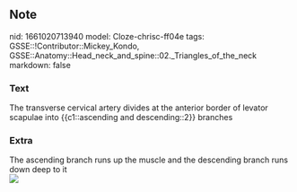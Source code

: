 ## Note
nid: 1661020713940
model: Cloze-chrisc-ff04e
tags: GSSE::!Contributor::Mickey_Kondo, GSSE::Anatomy::Head_neck_and_spine::02._Triangles_of_the_neck
markdown: false

### Text
The transverse cervical artery divides at the anterior border of levator scapulae into {{c1::ascending and descending::2}} branches

### Extra
<div>
  The ascending branch runs up the muscle and the descending branch
  runs down deep to it
</div><img src="250px-Superficial_and_deep_branches.png">
